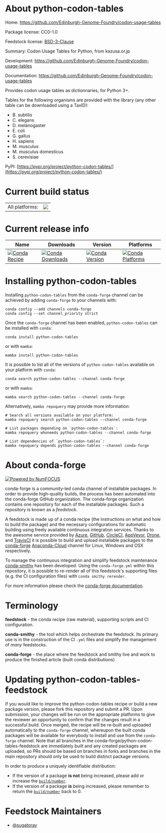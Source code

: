 About python-codon-tables
=========================

Home: https://github.com/Edinburgh-Genome-Foundry/codon-usage-tables

Package license: CC0-1.0

Feedstock license: [BSD-3-Clause](https://github.com/conda-forge/python-codon-tables-feedstock/blob/main/LICENSE.txt)

Summary: Codon Usage Tables for Python, from kazusa.or.jp

Development: https://github.com/Edinburgh-Genome-Foundry/codon-usage-tables

Documentation: https://github.com/Edinburgh-Genome-Foundry/codon-usage-tables

Provides codon usage tables as dictionnaries, for Python 3+.

Tables for the following organisms are provided with the
library (any other table can be downloaded using a TaxID):

- B. subtilis
- C. elegans
- D. melanogaster
- E. coli
- G. gallus
- H. sapiens
- M. musculus
- M. musculus domesticus
- S. cerevisiae

PyPI: [https://pypi.org/project/python-codon-tables/](https://pypi.org/project/python-codon-tables/)


Current build status
====================


<table><tr><td>All platforms:</td>
    <td>
      <a href="https://dev.azure.com/conda-forge/feedstock-builds/_build/latest?definitionId=15013&branchName=main">
        <img src="https://dev.azure.com/conda-forge/feedstock-builds/_apis/build/status/python-codon-tables-feedstock?branchName=main">
      </a>
    </td>
  </tr>
</table>

Current release info
====================

| Name | Downloads | Version | Platforms |
| --- | --- | --- | --- |
| [![Conda Recipe](https://img.shields.io/badge/recipe-python--codon--tables-green.svg)](https://anaconda.org/conda-forge/python-codon-tables) | [![Conda Downloads](https://img.shields.io/conda/dn/conda-forge/python-codon-tables.svg)](https://anaconda.org/conda-forge/python-codon-tables) | [![Conda Version](https://img.shields.io/conda/vn/conda-forge/python-codon-tables.svg)](https://anaconda.org/conda-forge/python-codon-tables) | [![Conda Platforms](https://img.shields.io/conda/pn/conda-forge/python-codon-tables.svg)](https://anaconda.org/conda-forge/python-codon-tables) |

Installing python-codon-tables
==============================

Installing `python-codon-tables` from the `conda-forge` channel can be achieved by adding `conda-forge` to your channels with:

```
conda config --add channels conda-forge
conda config --set channel_priority strict
```

Once the `conda-forge` channel has been enabled, `python-codon-tables` can be installed with `conda`:

```
conda install python-codon-tables
```

or with `mamba`:

```
mamba install python-codon-tables
```

It is possible to list all of the versions of `python-codon-tables` available on your platform with `conda`:

```
conda search python-codon-tables --channel conda-forge
```

or with `mamba`:

```
mamba search python-codon-tables --channel conda-forge
```

Alternatively, `mamba repoquery` may provide more information:

```
# Search all versions available on your platform:
mamba repoquery search python-codon-tables --channel conda-forge

# List packages depending on `python-codon-tables`:
mamba repoquery whoneeds python-codon-tables --channel conda-forge

# List dependencies of `python-codon-tables`:
mamba repoquery depends python-codon-tables --channel conda-forge
```


About conda-forge
=================

[![Powered by
NumFOCUS](https://img.shields.io/badge/powered%20by-NumFOCUS-orange.svg?style=flat&colorA=E1523D&colorB=007D8A)](https://numfocus.org)

conda-forge is a community-led conda channel of installable packages.
In order to provide high-quality builds, the process has been automated into the
conda-forge GitHub organization. The conda-forge organization contains one repository
for each of the installable packages. Such a repository is known as a *feedstock*.

A feedstock is made up of a conda recipe (the instructions on what and how to build
the package) and the necessary configurations for automatic building using freely
available continuous integration services. Thanks to the awesome service provided by
[Azure](https://azure.microsoft.com/en-us/services/devops/), [GitHub](https://github.com/),
[CircleCI](https://circleci.com/), [AppVeyor](https://www.appveyor.com/),
[Drone](https://cloud.drone.io/welcome), and [TravisCI](https://travis-ci.com/)
it is possible to build and upload installable packages to the
[conda-forge](https://anaconda.org/conda-forge) [Anaconda-Cloud](https://anaconda.org/)
channel for Linux, Windows and OSX respectively.

To manage the continuous integration and simplify feedstock maintenance
[conda-smithy](https://github.com/conda-forge/conda-smithy) has been developed.
Using the ``conda-forge.yml`` within this repository, it is possible to re-render all of
this feedstock's supporting files (e.g. the CI configuration files) with ``conda smithy rerender``.

For more information please check the [conda-forge documentation](https://conda-forge.org/docs/).

Terminology
===========

**feedstock** - the conda recipe (raw material), supporting scripts and CI configuration.

**conda-smithy** - the tool which helps orchestrate the feedstock.
                   Its primary use is in the construction of the CI ``.yml`` files
                   and simplify the management of *many* feedstocks.

**conda-forge** - the place where the feedstock and smithy live and work to
                  produce the finished article (built conda distributions)


Updating python-codon-tables-feedstock
======================================

If you would like to improve the python-codon-tables recipe or build a new
package version, please fork this repository and submit a PR. Upon submission,
your changes will be run on the appropriate platforms to give the reviewer an
opportunity to confirm that the changes result in a successful build. Once
merged, the recipe will be re-built and uploaded automatically to the
`conda-forge` channel, whereupon the built conda packages will be available for
everybody to install and use from the `conda-forge` channel.
Note that all branches in the conda-forge/python-codon-tables-feedstock are
immediately built and any created packages are uploaded, so PRs should be based
on branches in forks and branches in the main repository should only be used to
build distinct package versions.

In order to produce a uniquely identifiable distribution:
 * If the version of a package **is not** being increased, please add or increase
   the [``build/number``](https://docs.conda.io/projects/conda-build/en/latest/resources/define-metadata.html#build-number-and-string).
 * If the version of a package **is** being increased, please remember to return
   the [``build/number``](https://docs.conda.io/projects/conda-build/en/latest/resources/define-metadata.html#build-number-and-string)
   back to 0.

Feedstock Maintainers
=====================

* [@sugatoray](https://github.com/sugatoray/)

